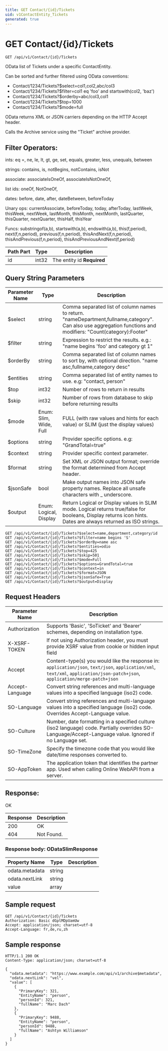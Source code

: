 ```yaml
---
title: GET Contact/{id}/Tickets
uid: v1ContactEntity_Tickets
generated: true
---
```


# GET Contact/{id}/Tickets

```http
GET /api/v1/Contact/{id}/Tickets
```

OData list of Tickets under a specific ContactEntity.


Can be sorted and further filtered using OData conventions:

* Contact/1234/Tickets?$select=col1,col2,abc/col3
* Contact/1234/Tickets?$filter=col1 eq 'foo' and startswith(col2, 'baz')
* Contact/1234/Tickets?$orderby=abc/col3,col1
* Contact/1234/Tickets?$top=1000
* Contact/1234/Tickets?$mode=full


OData returns XML or JSON carriers depending on the HTTP Accept header.


Calls the Archive service using the "Ticket" archive provider.


## Filter Operators: ##

ints: eq =, ne, le, lt, gt, ge, set, equals, greater, less, unequals, between

strings: contains, is, notBegins, notContains, isNot

associate: associateIsOneOf, associateIsNotOneOf,  

list ids: oneOf, NotOneOf, 

dates: before, date, after, dateBetween, beforeToday

Unary ops: currentAssociate, beforeToday, today, afterToday, lastWeek, thisWeek, nextWeek, lastMonth, thisMonth, nextMonth, lastQuarter, thisQuarter, nextQuarter, thisHalf, thisYear

Funcs: substringof(a,b), startswith(a,b), endswith(a,b), this(f,period), next(f,n,period), previous(f,n,period), thisAndNext(f,n,period), thisAndPrevious(f,n,period), thisAndPreviousAndNext(f,period)





| Path Part | Type | Description |
|-----------|------|-------------|
| id | int32 | The entity id **Required** |


## Query String Parameters

| Parameter Name | Type |  Description |
|----------------|------|--------------|
| $select | string |  Comma separated list of column names to return. "nameDepartment,fullname,category". Can also use aggregation functions and modifiers: "Count(category):Footer" |
| $filter | string |  Expression to restrict the results. e.g.: "name begins 'foo' and category gt 1" |
| $orderBy | string |  Comma separated list of column names to sort by, with optional direction. "name asc,fullname,category desc" |
| $entities | string |  Comma separated list of entity names to use. e.g: "contact, person" |
| $top | int32 |  Number of rows to return in results |
| $skip | int32 |  Number of rows from database to skip before returning results |
| $mode | Enum: Slim, Wide, Full |  FULL (with raw values and hints for each value) or SLIM (just the display values) |
| $options | string |  Provider specific options. e.g: "GrandTotal=true" |
| $context | string |  Provider specific context parameter. |
| $format | string |  Set XML or JSON output format; override the format determined from Accept header. |
| $jsonSafe | bool |  Make output names into JSON safe property names. Replace all unsafe characters with _ underscore. |
| $output | Enum: Logical, Display |  Return Logical or Display values in SLIM mode. Logical returns true/false for booleans, Display returns icon hints. Dates are always returned as ISO strings. |

```http
GET /api/v1/Contact/{id}/Tickets?$select=name,department,category/id
GET /api/v1/Contact/{id}/Tickets?$filter=name begins 'S'
GET /api/v1/Contact/{id}/Tickets?$orderBy=name asc
GET /api/v1/Contact/{id}/Tickets?$entities=odio
GET /api/v1/Contact/{id}/Tickets?$top=425
GET /api/v1/Contact/{id}/Tickets?$skip=501
GET /api/v1/Contact/{id}/Tickets?$mode=Full
GET /api/v1/Contact/{id}/Tickets?$options=GrandTotal=true
GET /api/v1/Contact/{id}/Tickets?$context=in
GET /api/v1/Contact/{id}/Tickets?$format=JSON
GET /api/v1/Contact/{id}/Tickets?$jsonSafe=True
GET /api/v1/Contact/{id}/Tickets?$output=Display
```


## Request Headers

| Parameter Name | Description |
|----------------|-------------|
| Authorization  | Supports 'Basic', 'SoTicket' and 'Bearer' schemes, depending on installation type. |
| X-XSRF-TOKEN   | If not using Authorization header, you must provide XSRF value from cookie or hidden input field |
| Accept         | Content-type(s) you would like the response in: `application/json`, `text/json`, `application/xml`, `text/xml`, `application/json-patch+json`, `application/merge-patch+json` |
| Accept-Language | Convert string references and multi-language values into a specified language (iso2) code. |
| SO-Language | Convert string references and multi-language values into a specified language (iso2) code. Overrides Accept-Language value. |
| SO-Culture | Number, date formatting in a specified culture (iso2 language) code. Partially overrides SO-Language/Accept-Language value. Ignored if no Language set. |
| SO-TimeZone | Specify the timezone code that you would like date/time responses converted to. |
| SO-AppToken | The application token that identifies the partner app. Used when calling Online WebAPI from a server. |


## Response:

OK

| Response | Description |
|----------------|-------------|
| 200 | OK |
| 404 | Not Found. |

### Response body: ODataSlimResponse

| Property Name | Type |  Description |
|----------------|------|--------------|
| odata.metadata | string |  |
| odata.nextLink | string |  |
| value | array |  |

## Sample request

```http!
GET /api/v1/Contact/{id}/Tickets
Authorization: Basic dGplMDpUamUw
Accept: application/json; charset=utf-8
Accept-Language: fr,de,ru,zh
```

## Sample response

```http_
HTTP/1.1 200 OK
Content-Type: application/json; charset=utf-8

{
  "odata.metadata": "https://www.example.com/api/v1/archive$metadata",
  "odata.nextLink": "vel",
  "value": [
    {
      "PrimaryKey": 321,
      "EntityName": "person",
      "personId": 321,
      "fullName": "Marc Dach"
    },
    {
      "PrimaryKey": 9488,
      "EntityName": "person",
      "personId": 9488,
      "fullName": "Ashtyn Williamson"
    }
  ]
}
```